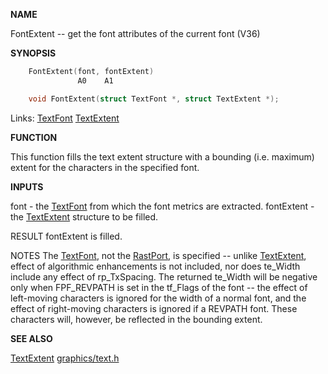
**NAME**

FontExtent -- get the font attributes of the current font (V36)

**SYNOPSIS**

```c
    FontExtent(font, fontExtent)
               A0    A1

    void FontExtent(struct TextFont *, struct TextExtent *);

```
Links: [TextFont](_00A8.md) [TextExtent](_00A8.md) 

**FUNCTION**

This function fills the text extent structure with a bounding
(i.e. maximum) extent for the characters in the specified font.

**INPUTS**

font       - the [TextFont](_00A8.md) from which the font metrics are extracted.
fontExtent - the [TextExtent](_00A8.md) structure to be filled.

RESULT
fontExtent is filled.

NOTES
The [TextFont](_00A8.md), not the [RastPort](_00AF.md), is specified -- unlike
[TextExtent](TextExtent.md), effect of algorithmic enhancements is not
included, nor does te_Width include any effect of
rp_TxSpacing.  The returned te_Width will be negative only
when FPF_REVPATH is set in the tf_Flags of the font -- the
effect of left-moving characters is ignored for the width of
a normal font, and the effect of right-moving characters is
ignored if a REVPATH font.  These characters will, however,
be reflected in the bounding extent.

**SEE ALSO**

[TextExtent](TextExtent.md)  [graphics/text.h](_00A8.md)
